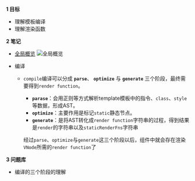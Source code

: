 **1 目标**
* 理解模板编译
* 理解渲染函数

**2 笔记**
* [全局概览](https://www.jianshu.com/p/5fdb4c536071) 
    ![全局概览](https://upload-images.jianshu.io/upload_images/12812588-713fcf2ad4d242ea.png?imageMogr2/auto-orient/)

* 编译  
    * `compile`编译可以分成 **`parse`**、 **`optimize`** 与 **`generate`** 三个阶段，最终需要得到`render function`。  
      * **`parase`**：会用正则等方式解析template模板中的指令、`class`、`style`等数据，形成AST。 
      * **`optimize`**：主要作用是标记`static`静态节点。
      * **`generate`**：是将AST转化成`render function`字符串的过程，得到结果是`render`的字符串以及`staticRenderFns`字符串 

      经过`parse`、`optimize`与`generate`这三个阶段以后，组件中就会存在渲染`VNode`所需的`render function`了


**3 问题库**
* 编译的三个阶段的理解
